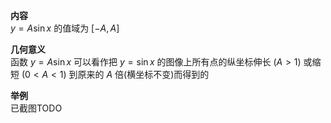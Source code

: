 **内容**  
$y=A\sin x$ 的值域为 $[-A,A]$  
  
**几何意义**  
函数 $y=A\sin x$ 可以看作把 $y=\sin x$ 的图像上所有点的纵坐标伸长 $(A>1)$ 或缩短 $(0<A<1)$ 到原来的 $A$ 倍(横坐标不变)而得到的  
  
**举例**  
已截图TODO  
